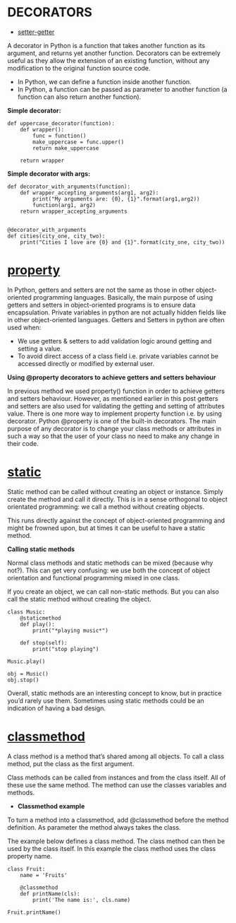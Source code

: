 DECORATORS
===============
- [setter-getter](https://github.com/stupns/HOME/tree/master/OOP/Getter-and-Setter "getter and setter")

A decorator in Python is a function that takes another function as its argument, and returns yet another function.
Decorators can be extremely useful as they allow the extension of an existing function, without any modification to
the original function source code.

- In Python, we can define a function inside another function.
- In Python, a function can be passed as parameter to another function (a function can also return another function).

**Simple decorator:**
```
def uppercase_decorator(function):
    def wrapper():
        func = function()
        make_uppercase = func.upper()
        return make_uppercase

    return wrapper
```
**Simple decorator with args:**

```
def decorator_with_arguments(function):
    def wrapper_accepting_arguments(arg1, arg2):
        print("My arguments are: {0}, {1}".format(arg1,arg2))
        function(arg1, arg2)
    return wrapper_accepting_arguments


@decorator_with_arguments
def cities(city_one, city_two):
    print("Cities I love are {0} and {1}".format(city_one, city_two))
```

# [**property**](https://github.com/stupns/HOME/blob/master/Decorators/property.py)

In Python, getters and setters are not the same as those in other object-oriented programming languages.
Basically, the main purpose of using getters and setters in object-oriented programs is to ensure data encapsulation.
Private variables in python are not actually hidden fields like in other object-oriented languages. Getters and Setters
in python are often used when:

- We use getters & setters to add validation logic around getting and setting a value.
- To avoid direct access of a class field i.e. private variables cannot be accessed directly or modified by external user.

**Using @property decorators to achieve getters and setters behaviour**

In previous method we used property() function in order to achieve getters and setters behaviour.
However, as mentioned earlier in this post getters and setters are also used for validating the getting and setting of
attributes value. There is one more way to implement property function i.e. by using decorator. Python @property is one
of the built-in decorators. The main purpose of any decorator is to change your class methods or attributes in such a 
way so that the user of your class no need to make any change in their code.

# [**static**](https://github.com/stupns/HOME/blob/master/Decorators/static.py)

Static method can be called without creating an object or instance. Simply create the method and call it directly.
This is in a sense orthogonal to object orientated programming: we call a method without creating objects.

This runs directly against the concept of object-oriented programming and might be frowned upon, but at times it can be
useful to have a static method.

**Calling static methods**

Normal class methods and static methods can be mixed (because why not?).
This can get very confusing: we use both the concept of object orientation and functional programming mixed in one class.

If you create an object, we can call non-static methods. But you can also call the static method without creating the object.

```
class Music:
    @staticmethod
    def play():
        print("*playing music*")

    def stop(self):
        print("stop playing")

Music.play()

obj = Music()
obj.stop()
```

Overall, static methods are an interesting concept to know, but in practice you’d rarely use them.
Sometimes using static methods could be an indication of having a bad design.

# [**classmethod**](https://github.com/stupns/HOME/blob/master/Decorators/classmethod.py)

A class method is a method that’s shared among all objects. To call a class method, put the class as the first argument.

Class methods can be called from instances and from the class itself. All of these use the same method.
The method can use the classes variables and methods.

- **Classmethod example**

To turn a method into a classmethod, add @classmethod before the method definition. As parameter the method always takes the class.

The example below defines a class method. The class method can then be used by the class itself. In this example the
class method uses the class property name.

``` 
class Fruit:
    name = 'Fruits'

    @classmethod
    def printName(cls):
        print('The name is:', cls.name)

Fruit.printName()
```


